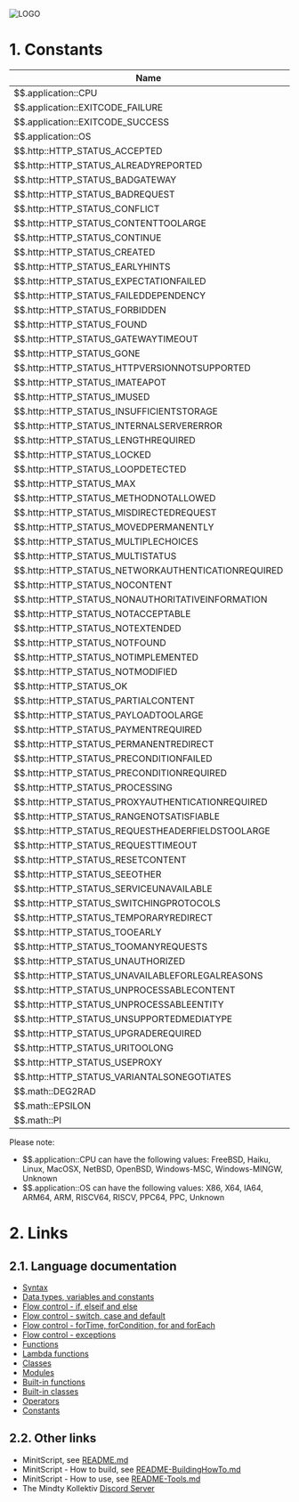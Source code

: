 ![LOGO](https://raw.githubusercontent.com/andreasdr/minitscript/master/resources/github/minitscript-logo.png)

# 1. Constants

| Name                                                        | Value                              |
|-------------------------------------------------------------|------------------------------------|
| $$.application::CPU                                           | e.g. X64                           |
| $$.application::EXITCODE_FAILURE                              | 1                                  |
| $$.application::EXITCODE_SUCCESS                              | 0                                  |
| $$.application::OS                                            | e.g. Linux                         |
| $$.http::HTTP_STATUS_ACCEPTED                                 | 202                                |
| $$.http::HTTP_STATUS_ALREADYREPORTED                          | 208                                |
| $$.http::HTTP_STATUS_BADGATEWAY                               | 502                                |
| $$.http::HTTP_STATUS_BADREQUEST                               | 400                                |
| $$.http::HTTP_STATUS_CONFLICT                                 | 409                                |
| $$.http::HTTP_STATUS_CONTENTTOOLARGE                          | 413                                |
| $$.http::HTTP_STATUS_CONTINUE                                 | 100                                |
| $$.http::HTTP_STATUS_CREATED                                  | 201                                |
| $$.http::HTTP_STATUS_EARLYHINTS                               | 103                                |
| $$.http::HTTP_STATUS_EXPECTATIONFAILED                        | 417                                |
| $$.http::HTTP_STATUS_FAILEDDEPENDENCY                         | 424                                |
| $$.http::HTTP_STATUS_FORBIDDEN                                | 403                                |
| $$.http::HTTP_STATUS_FOUND                                    | 302                                |
| $$.http::HTTP_STATUS_GATEWAYTIMEOUT                           | 504                                |
| $$.http::HTTP_STATUS_GONE                                     | 410                                |
| $$.http::HTTP_STATUS_HTTPVERSIONNOTSUPPORTED                  | 505                                |
| $$.http::HTTP_STATUS_IMATEAPOT                                | 418                                |
| $$.http::HTTP_STATUS_IMUSED                                   | 226                                |
| $$.http::HTTP_STATUS_INSUFFICIENTSTORAGE                      | 507                                |
| $$.http::HTTP_STATUS_INTERNALSERVERERROR                      | 500                                |
| $$.http::HTTP_STATUS_LENGTHREQUIRED                           | 411                                |
| $$.http::HTTP_STATUS_LOCKED                                   | 423                                |
| $$.http::HTTP_STATUS_LOOPDETECTED                             | 508                                |
| $$.http::HTTP_STATUS_MAX                                      | 1023                               |
| $$.http::HTTP_STATUS_METHODNOTALLOWED                         | 405                                |
| $$.http::HTTP_STATUS_MISDIRECTEDREQUEST                       | 421                                |
| $$.http::HTTP_STATUS_MOVEDPERMANENTLY                         | 301                                |
| $$.http::HTTP_STATUS_MULTIPLECHOICES                          | 300                                |
| $$.http::HTTP_STATUS_MULTISTATUS                              | 207                                |
| $$.http::HTTP_STATUS_NETWORKAUTHENTICATIONREQUIRED            | 511                                |
| $$.http::HTTP_STATUS_NOCONTENT                                | 204                                |
| $$.http::HTTP_STATUS_NONAUTHORITATIVEINFORMATION              | 203                                |
| $$.http::HTTP_STATUS_NOTACCEPTABLE                            | 406                                |
| $$.http::HTTP_STATUS_NOTEXTENDED                              | 510                                |
| $$.http::HTTP_STATUS_NOTFOUND                                 | 404                                |
| $$.http::HTTP_STATUS_NOTIMPLEMENTED                           | 501                                |
| $$.http::HTTP_STATUS_NOTMODIFIED                              | 304                                |
| $$.http::HTTP_STATUS_OK                                       | 200                                |
| $$.http::HTTP_STATUS_PARTIALCONTENT                           | 206                                |
| $$.http::HTTP_STATUS_PAYLOADTOOLARGE                          | 413                                |
| $$.http::HTTP_STATUS_PAYMENTREQUIRED                          | 402                                |
| $$.http::HTTP_STATUS_PERMANENTREDIRECT                        | 308                                |
| $$.http::HTTP_STATUS_PRECONDITIONFAILED                       | 412                                |
| $$.http::HTTP_STATUS_PRECONDITIONREQUIRED                     | 428                                |
| $$.http::HTTP_STATUS_PROCESSING                               | 102                                |
| $$.http::HTTP_STATUS_PROXYAUTHENTICATIONREQUIRED              | 407                                |
| $$.http::HTTP_STATUS_RANGENOTSATISFIABLE                      | 416                                |
| $$.http::HTTP_STATUS_REQUESTHEADERFIELDSTOOLARGE              | 431                                |
| $$.http::HTTP_STATUS_REQUESTTIMEOUT                           | 408                                |
| $$.http::HTTP_STATUS_RESETCONTENT                             | 205                                |
| $$.http::HTTP_STATUS_SEEOTHER                                 | 303                                |
| $$.http::HTTP_STATUS_SERVICEUNAVAILABLE                       | 503                                |
| $$.http::HTTP_STATUS_SWITCHINGPROTOCOLS                       | 101                                |
| $$.http::HTTP_STATUS_TEMPORARYREDIRECT                        | 307                                |
| $$.http::HTTP_STATUS_TOOEARLY                                 | 425                                |
| $$.http::HTTP_STATUS_TOOMANYREQUESTS                          | 429                                |
| $$.http::HTTP_STATUS_UNAUTHORIZED                             | 401                                |
| $$.http::HTTP_STATUS_UNAVAILABLEFORLEGALREASONS               | 451                                |
| $$.http::HTTP_STATUS_UNPROCESSABLECONTENT                     | 422                                |
| $$.http::HTTP_STATUS_UNPROCESSABLEENTITY                      | 422                                |
| $$.http::HTTP_STATUS_UNSUPPORTEDMEDIATYPE                     | 415                                |
| $$.http::HTTP_STATUS_UPGRADEREQUIRED                          | 426                                |
| $$.http::HTTP_STATUS_URITOOLONG                               | 414                                |
| $$.http::HTTP_STATUS_USEPROXY                                 | 305                                |
| $$.http::HTTP_STATUS_VARIANTALSONEGOTIATES                    | 506                                |
| $$.math::DEG2RAD                                              | 0.017453                           |
| $$.math::EPSILON                                              | 0.000000                           |
| $$.math::PI                                                   | 3.141593                           |

Please note:
- $$.application::CPU can have the following values: FreeBSD, Haiku, Linux, MacOSX, NetBSD, OpenBSD, Windows-MSC, Windows-MINGW, Unknown
- $$.application::OS can have the following values: X86, X64, IA64, ARM64, ARM, RISCV64, RISCV, PPC64, PPC, Unknown

# 2. Links

## 2.1. Language documentation
- [Syntax](./README-Syntax.md)
- [Data types, variables and constants](./README-DataTypes.md)
- [Flow control - if, elseif and else](./README-FlowControl-Conditions.md)
- [Flow control - switch, case and default](./README-FlowControl-Conditions2.md)
- [Flow control - forTime, forCondition, for and forEach](./README-FlowControl-Loops.md)
- [Flow control - exceptions](./README-FlowControl-Exceptions.md)
- [Functions](./README-Functions.md)
- [Lambda functions](./README-Lambda-Functions.md)
- [Classes](./README-Classes.md)
- [Modules](./README-Modules.md)
- [Built-in functions](./README-BuiltIn-Functions.md)
- [Built-in classes](./README-BuiltIn-Classes.md)
- [Operators](./README-Operators.md)
- [Constants](./README-Constants.md)

## 2.2. Other links

- MinitScript, see [README.md](../README.md)
- MinitScript - How to build, see [README-BuildingHowTo.md](../README-BuildingHowTo.md)
- MinitScript - How to use, see [README-Tools.md](../README-Tools.md)
- The Mindty Kollektiv [Discord Server](https://discord.gg/Na4ACaFD)
